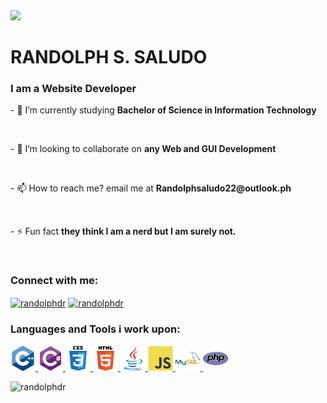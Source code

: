 <!DOCTYPE html>
<html lang="en">
    <head>
        <meta charset="UTF-8">
        <meta name="viewport" content="width=device-width, initial-scale=1.0">
        <title>RandolphDR</title>
        <link rel="stylesheet" href="https://github.com/RandolphDR/RandolphDR/blob/main/profile.css"/>
    </head>
    <body>
        <div class="profile">
            <img class="profile-photo" src="../arts/SALUDO,RANDOLPH_3894.JPG"/>
            <div class="profile-information">
                <h1>RANDOLPH S. SALUDO</h1>
                <h3>I am a Website Developer</h3>
            </div>
        </div>
        <div class="full-information">
            <p>- 🌱 I’m currently studying <b>Bachelor of Science in Information Technology</b></p><br>
            <p>- 👯 I’m looking to collaborate on <b>any Web and GUI Development</b></p><br>
            <p>- 📫 How to reach me? email me at <b><a>Randolphsaludo22@outlook.ph</a></b></p><br>
            <p>- ⚡ Fun fact <b>they think I am a nerd but I am surely not.</b></p><br>
        
<h3 align="left">Connect with me:</h3>
            <p align="left">
            <a href="https://web.facebook.com/RandolphDR" target="blank"><img align="center" src="https://raw.githubusercontent.com/rahuldkjain/github-profile-readme-generator/master/src/images/icons/Social/facebook.svg" alt="randolphdr" height="30" width="40" /></a>
            <a href="https://instagram.com/randolphdr](https://www.instagram.com/_randolphdr/" target="blank"><img align="center" src="https://raw.githubusercontent.com/rahuldkjain/github-profile-readme-generator/master/src/images/icons/Social/instagram.svg" alt="randolphdr" height="30" width="40" /></a>
            </p>

 <h3 align="left">Languages and Tools i work upon:</h3>
            <p align="left"> <a href="https://www.w3schools.com/cpp/" target="_blank" rel="noreferrer"> <img src="https://raw.githubusercontent.com/devicons/devicon/master/icons/cplusplus/cplusplus-original.svg" alt="cplusplus" width="40" height="40"/> </a> <a href="https://www.w3schools.com/cs/" target="_blank" rel="noreferrer"> <img src="https://raw.githubusercontent.com/devicons/devicon/master/icons/csharp/csharp-original.svg" alt="csharp" width="40" height="40"/> </a> <a href="https://www.w3schools.com/css/" target="_blank" rel="noreferrer"> <img src="https://raw.githubusercontent.com/devicons/devicon/master/icons/css3/css3-original-wordmark.svg" alt="css3" width="40" height="40"/> </a> <a href="https://www.w3.org/html/" target="_blank" rel="noreferrer"> <img src="https://raw.githubusercontent.com/devicons/devicon/master/icons/html5/html5-original-wordmark.svg" alt="html5" width="40" height="40"/> </a> <a href="https://www.java.com" target="_blank" rel="noreferrer"> <img src="https://raw.githubusercontent.com/devicons/devicon/master/icons/java/java-original.svg" alt="java" width="40" height="40"/> </a> <a href="https://developer.mozilla.org/en-US/docs/Web/JavaScript" target="_blank" rel="noreferrer"> <img src="https://raw.githubusercontent.com/devicons/devicon/master/icons/javascript/javascript-original.svg" alt="javascript" width="40" height="40"/> </a> <a href="https://www.mysql.com/" target="_blank" rel="noreferrer"> <img src="https://raw.githubusercontent.com/devicons/devicon/master/icons/mysql/mysql-original-wordmark.svg" alt="mysql" width="40" height="40"/> </a> <a href="https://www.php.net" target="_blank" rel="noreferrer"> <img src="https://raw.githubusercontent.com/devicons/devicon/master/icons/php/php-original.svg" alt="php" width="40" height="40"/> </a> </p>
            <p align="left"> <img src="https://komarev.com/ghpvc/?username=randolphdr&label=Profile%20views&color=0e75b6&style=flat" alt="randolphdr" /> </p>
        </div>
    </body>
</html>
